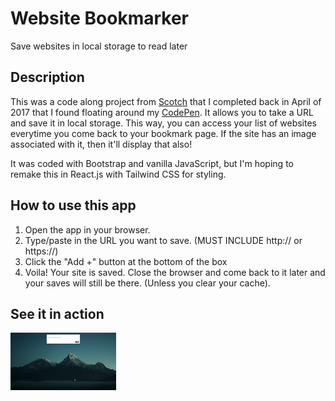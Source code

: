 # Website Bookmarker

Save websites in local storage to read later

## Description

This was a code along project from [Scotch](https://scotch.io) that I completed back in April of 2017 that I found floating around my [CodePen](https://codepen.io/https://codepen.io/ritabradley_dev). It allows you to take a URL and save it in local storage. This way, you can access your list of websites everytime you come back to your bookmark page. If the site has an image associated with it, then it'll display that also!

It was coded with Bootstrap and vanilla JavaScript, but I'm hoping to remake this in React.js with Tailwind CSS for styling.

## How to use this app

1. Open the app in your browser.
2. Type/paste in the URL you want to save. (MUST INCLUDE http:// or https://)
3. Click the "Add +" button at the bottom of the box
4. Voila! Your site is saved. Close the browser and come back to it later and your saves will still be there. (Unless you clear your cache).

## See it in action

![Bookmarker gif](bookmarker.gif)
